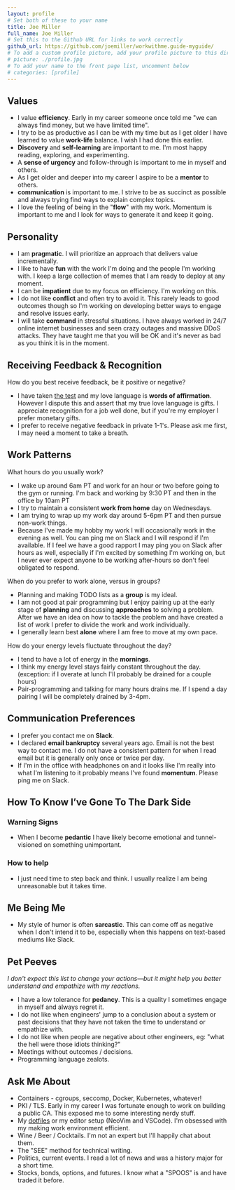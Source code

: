 ```yaml
---
layout: profile
# Set both of these to your name
title: Joe Miller
full_name: Joe Miller
# Set this to the Github URL for links to work correctly
github_url: https://github.com/joemiller/workwithme.guide-myguide/
# To add a custom profile picture, add your profile picture to this directory, update, and uncomment the relative link below.
# picture: ./profile.jpg
# To add your name to the front page list, uncomment below
# categories: [profile]
---
```


## Values

* I value **efficiency**. Early in my career someone once told me "we can always find money, but we have limited time".
* I try to be as productive as I can be with my time but as I get older I have learned to value **work-life** balance. I wish I had done this earlier.
* **Discovery** and **self-learning** are important to me. I'm most happy reading, exploring, and experimenting.
* A **sense of urgency** and follow-through is important to me in myself and others.
* As I get older and deeper into my career I aspire to be a **mentor** to others.
* **communication** is important to me. I strive to be as succinct as possible and always trying find ways to explain complex topics.
* I love the feeling of being in the "**flow**" with my work. Momentum is important to me and I look for ways to generate it and keep it going.

## Personality

* I am **pragmatic**. I will prioritize an approach that delivers value incrementally.
* I like to have **fun** with the work I'm doing and the people I'm working with. I keep a large collection of memes that I am ready to deploy at any moment.
* I can be **impatient** due to my focus on efficiency. I'm working on this.
* I do not like **conflict** and often try to avoid it. This rarely leads to good outcomes though so I'm working on developing better ways to engage and resolve issues early.
* I will take **command** in stressful situations. I have always worked in 24/7 online internet businesses and seen crazy outages and massive DDoS attacks. They have taught me that you will be OK and it's never as bad as you think it is in the moment.

## Receiving Feedback & Recognition

How do you best receive feedback, be it positive or negative?

* I have taken [the test](https://www.5lovelanguages.com/) and my love language is **words of affirmation**. However I dispute this and assert that my true love language is gifts. I appreciate recognition for a job well done, but if you're my employer I prefer monetary gifts.
* I prefer to receive negative feedback in private 1-1's. Please ask me first, I may need a moment to take a breath.

## Work Patterns

What hours do you usually work?

* I wake up around 6am PT and work for an hour or two before going to the gym or running. I'm back and working by 9:30 PT and then in the office by 10am PT
* I try to maintain a consistent **work from home** day on Wednesdays.
* I am trying to wrap up my work day around 5-6pm PT and then pursue non-work things.
* Because I've made my hobby my work I will occasionally work in the evening as well. You can ping me on Slack and I will respond if I'm available. If I feel we have a good rapport I may ping you on Slack after hours as well, especially if I'm excited by something I'm working on, but I never ever expect anyone to be working after-hours so don't feel obligated to respond.

When do you prefer to work alone, versus in groups?

* Planning and making TODO lists as a **group** is my ideal.
* I am not good at pair programming but I enjoy pairing up at the early stage of **planning** and discussing **approaches** to solving a problem. After we have an idea on how to tackle the problem and have created a list of work I prefer to divide the work and work individually.
* I generally learn best **alone** where I am free to move at my own pace.

How do your energy levels fluctuate throughout the day?

* I tend to have a lot of energy in the **mornings**.
* I think my energy level stays fairly constant throughout the day. (exception: if I overate at lunch I'll probably be drained for a couple hours)
* Pair-programming and talking for many hours drains me. If I spend a day pairing I will be completely drained by 3-4pm.

## Communication Preferences

* I prefer you contact me on **Slack**.
* I declared **email bankruptcy** several years ago. Email is not the best way to contact me. I do not have a consistent pattern for when I read email but it is generally only once or twice per day.
* If I'm in the office with headphones on and it looks like I'm really into what I'm listening to it probably means I've found **momentum**. Please ping me on Slack.

## How To Know I’ve Gone To The Dark Side

### Warning Signs

* When I become **pedantic** I have likely become emotional and tunnel-visioned on something unimportant.

### How to help

* I just need time to step back and think. I usually realize I am being unreasonable but it takes time.

## Me Being Me

* My style of humor is often **sarcastic**. This can come off as negative when I don't intend it to be, especially when this happens on text-based mediums like Slack.

## Pet Peeves

_I don't expect this list to change your actions—but it might help you better understand and empathize with my
reactions._

* I have a low tolerance for **pedancy**. This is a quality I sometimes engage in myself and always regret it.
* I do not like when engineers' jump to a conclusion about a system or past decisions that they have not taken the time to understand or empathize with.
* I do not like when people are negative about other engineers, eg: "what the hell were those idiots thinking?"
* Meetings without outcomes / decisions.
* Programming language zealots.

## Ask Me About

* Containers - cgroups, seccomp, Docker, Kubernetes, whatever!
* PKI / TLS. Early in my career I was fortunate enough to work on building a public CA. This exposed me to some interesting nerdy stuff.
* My [dotfiles](https://github.com/joemiller/dotfiles) or my editor setup (NeoVim and VSCode). I'm obsessed with my making work environment efficient.
* Wine / Beer / Cocktails. I'm not an expert but I'll happily chat about them.
* The "SEE" method for technical writing.
* Politics, current events. I read a lot of news and was a history major for a short time.
* Stocks, bonds, options, and futures. I know what a "SPOOS" is and have traded it before.